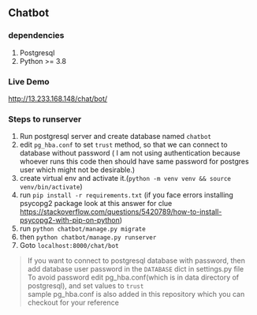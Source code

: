 ## Chatbot

### dependencies
1. Postgresql
2. Python >= 3.8

### Live Demo
http://13.233.168.148/chat/bot/

### Steps to runserver
1. Run postgresql server and create database named `chatbot`
2. edit `pg_hba.conf` to set `trust` method, so that we can connect to database without password ( I am not using authentication because whoever runs this code then should have same password for postgres user which might not be desirable.)
3. create virtual env and activate it.(`python -m venv venv && source venv/bin/activate`)
5. run `pip install -r requirements.txt` (if you face errors installing psycopg2 package look at this answer for clue https://stackoverflow.com/questions/5420789/how-to-install-psycopg2-with-pip-on-python)
4. run `python chatbot/manage.py migrate`
5. then `python chatbot/manage.py runserver`
6. Goto `localhost:8000/chat/bot`


> If you want to connect to postgresql database with password, then add database user password in the `DATABASE` dict in settings.py file  
> To avoid password edit pg_hba.conf(which is in data directory of postgresql), and set values to `trust`  
> sample pg_hba.conf is also added in this repository which you can checkout for your reference